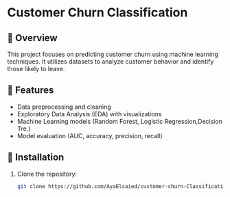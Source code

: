 # Customer Churn Classification

## 📌 Overview
This project focuses on predicting customer churn using machine learning techniques. It utilizes datasets to analyze customer behavior and identify those likely to leave.

## 🚀 Features
- Data preprocessing and cleaning
- Exploratory Data Analysis (EDA) with visualizations
- Machine Learning models (Random Forest, Logistic Regression,Decision Tre.)
- Model evaluation (AUC, accuracy, precision, recall)

## 🔧 Installation
1. Clone the repository:
   ```bash
   git clone https://github.com/AyaElsaied/customer-churn-Classification.git

